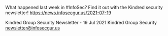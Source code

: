 What happened last week in #InfoSec? Find it out with the Kindred security newsletter!
https://news.infosecgur.us/2021-07-19

Kindred Group Security Newsletter - 19 Jul 2021
Kindred Group Security
newsletter@infosecgur.us
 
